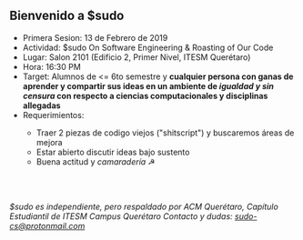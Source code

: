 ## Bienvenido a $sudo

<ul>
  <li>Primera Sesion: 13 de Febrero de 2019</li>
  <li>Actividad: $sudo On Software Engineering & Roasting of Our Code</li>
  <li>Lugar: Salon 2101 (Edificio 2, Primer Nivel, ITESM Querétaro)</li>
  <li>Hora: 16:30 PM</li>
  <li>Target: Alumnos de <= 6to semestre y <b>cualquier persona con ganas de aprender y compartir sus ideas en un ambiente de <i>igualdad y sin censura</i> con respecto a ciencias computacionales y disciplinas allegadas</b></li>
  <li>Requerimientos:</li>
  <ul>
    <li>Traer 2 piezas de codigo viejos ("shitscript") y buscaremos áreas de mejora</li>
    <li>Estar abierto discutir ideas bajo sustento</li>
  <li>Buena actitud y <i>camaradería</i> ☭ </li>
  </ul>
</ul>
<br>
<br>

<i> $sudo es independiente, pero respaldado por ACM Querétaro, Capítulo Estudiantil de ITESM Campus Querétaro</i>
<i> Contacto y dudas: <a href="mailto:sudo-cs@protonmail.com">sudo-cs@protonmail.com</a></i>
